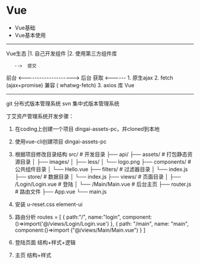 # Vue
- Vue基础
- Vue基本使用

-----------------------------

Vue生态  |1. 自己开发组件
         |2. 使用第三方组件库

       -->  提交
前台 <-------------------->  后台
       获取  <------
           1. 原生ajax 
           2. fetch (ajax+promise) 
              兼容 ( whatwg-fetch)
           3. axios 库 Vue


-------------------------------------
git 分布式版本管理系统 
svn 集中式版本管理系统


丁艾资产管理系统开发步骤：
1. 在coding上创建一个项目 dingai-assets-pc，并cloned到本地
2. 使用vue-cli创建项目 dingai-assets-pc
3. 根据项目修改目录结构 
src/              # 开发目录
├── api/
├── assets/       # 打包静态资源目录
│      ├── images/
│      ├── less/
│      └── logo.png
├── components/   # 公共组件目录
│      └── Hello.vue
├── filters/      # 过滤器目录
│      └── index.js
├── store/        # 数据目录
│      └── index.js
├── views/        # 页面目录
│      ├── /Login/Login.vue  # 登陆
│      └── /Main/Main.vue    # 后台主页
├── router.js     # 路由文件
├── App.vue
└── main.js

4. 安装 
   u-reset.css
   element-ui

5. 路由分析
routes = [
	{
		path:"/",
		name:"login",
		component: ()=>import('@/views/Login/Login.vue')
	},
	{
		path: "/main",
		name: "main",
		component:()=>import ("@/views/Main/Main.vue")
	}
]

6. 登陆页面 结构+样式+逻辑
7. 主页     结构+样式